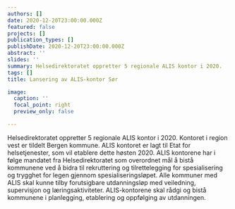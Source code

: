 ```yaml
---
authors: []
date: 2020-12-20T23:00:00.000Z
featured: false
projects: []
publication_types: []
publishDate: 2020-12-20T23:00:00.000Z
abstract: ''
slides: ''
summary: Helsedirektoratet oppretter 5 regionale ALIS kontor i 2020.
tags: []
title: Lansering av ALIS-kontor Sør

image:
  caption: ''
  focal_point: right
  preview_only: false

---
```


Helsedirektoratet oppretter 5 regionale ALIS kontor i 2020. Kontoret i region vest er tildelt Bergen kommune. ALIS kontoret er lagt til Etat for helsetjenester, som vil etablere dette høsten 2020. ALIS kontorene har i følge mandatet fra Helsedirektoratet som overordnet mål å bistå kommunene ved å bidra til rekruttering og tilrettelegging for spesialisering og trygghet for legen gjennom spesialiseringsløpet. Alle kommuner med ALIS skal kunne tilby forutsigbare utdanningsløp med veiledning, supervisjon og læringsaktiviteter. ALIS-kontorene skal rådgi og bistå kommunene i planlegging, etablering og oppfølging av utdanningen.
